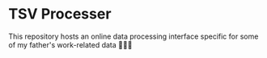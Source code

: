 # TSV Processer
This repository hosts an online data processing interface specific for some of my father's work-related data 👨‍🔬🧬
